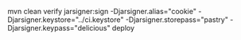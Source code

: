 mvn clean verify jarsigner:sign -Djarsigner.alias="cookie" -Djarsigner.keystore="../ci.keystore" -Djarsigner.storepass="pastry" -Djarsigner.keypass="delicious" deploy